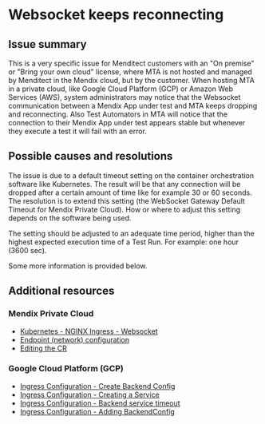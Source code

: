 # Websocket keeps reconnecting 

## Issue summary

This is a very specific issue for Menditect customers with an "On premise" or "Bring your own cloud" license, where MTA is not hosted and managed by Menditect in the Mendix cloud, but by the customer.
When hosting MTA in a private cloud, like Google Cloud Platform (GCP) or Amazon Web Services (AWS), system administrators may notice that the Websocket communication between a Mendix App under test and MTA keeps dropping and reconnecting.
Also Test Automators in MTA will notice that the connection to their Mendix App under test appears stable but whenever they execute a test it will fail with an error. 

## Possible causes and resolutions

The issue is due to a default timeout setting on the container orchestration software like Kubernetes. The result will be that any connection will be dropped after a certain amount of time like for example 30 or 60 seconds.
The resolution is to extend this setting (the WebSocket Gateway Default Timeout for Mendix Private Cloud). 
How or where to adjust this setting depends on the software being used.

The setting should be adjusted to an adequate time period, higher than the highest expected execution time of a Test Run. 
For example: one hour (3600 sec).

Some more information is provided below.


## Additional resources

### Mendix Private Cloud
- [Kubernetes - NGINX Ingress - Websocket](https://kubernetes.github.io/ingress-nginx/user-guide/miscellaneous/#websockets)
- [Endpoint (network) configuration](https://docs.mendix.com/developerportal/deploy/private-cloud-cluster/#advanced-network-settings)
- [Editing the CR](https://docs.mendix.com/developerportal/deploy/private-cloud-operator/#edit-cr)

### Google Cloud Platform (GCP)
- [Ingress Configuration - Create Backend Config](https://cloud.google.com/kubernetes-engine/docs/how-to/ingress-configuration#create_backendconfig)
- [Ingress Configuration - Creating a Service](https://cloud.google.com/kubernetes-engine/docs/how-to/ingress-configuration#create_service)
- [Ingress Configuration - Backend service timeout](https://cloud.google.com/kubernetes-engine/docs/how-to/ingress-configuration#timeout)
- [Ingress Configuration - Adding BackendConfig](https://cloud.google.com/kubernetes-engine/docs/how-to/ingress-configuration#same_backendconfig_for_all_service_ports)
